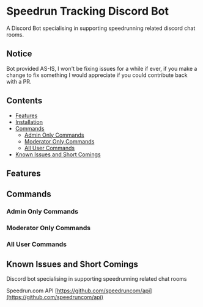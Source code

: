 # Speedrun Tracking Discord Bot
A Discord Bot specialising in supporting speedrunning related discord chat rooms.

## Notice
Bot provided AS-IS, I won't be fixing issues for a while if ever, if you make a change to fix something I would appreciate if you could contribute back with a PR.

## Contents

* [Features](#features)
* [Installation](#installation)
* [Commands](#commands)
  * [Admin Only Commands](#Admin-Only-Commands)
  * [Moderator Only Commands](#Moderator-Only-Commands)
  * [All User Commands](#All-User-Commands)
* [Known Issues and Short Comings](#Known-Issues-and-Short-Comings)




## Features


## Commands

### Admin Only Commands

### Moderator Only Commands

### All User Commands

## Known Issues and Short Comings

  
Discord bot specialising in supporting speedrunning related chat rooms

Speedrun.com API [https://github.com/speedruncom/api](https://github.com/speedruncom/api)
